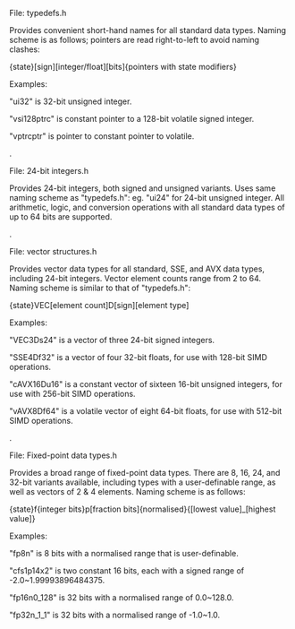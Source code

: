 File: typedefs.h



Provides convenient short-hand names for all standard data types. Naming scheme is as follows; pointers are read right-to-left to avoid naming clashes:

{state}[sign][integer/float][bits]{pointers with state modifiers}

Examples:

"ui32" is 32-bit unsigned integer.

"vsi128ptrc" is constant pointer to a 128-bit volatile signed integer.

"vptrcptr" is pointer to constant pointer to volatile.

.

File: 24-bit integers.h



Provides 24-bit integers, both signed and unsigned variants. Uses same naming scheme as "typedefs.h": eg. "ui24" for 24-bit unsigned integer. All arithmetic, logic, and conversion operations with all standard data types of up to 64 bits are supported.

.

File: vector structures.h



Provides vector data types for all standard, SSE, and AVX data types, including 24-bit integers. Vector element counts range from 2 to 64. Naming scheme is similar to that of "typedefs.h":

{state}VEC[element count]D[sign][element type]

Examples:

"VEC3Ds24" is a vector of three 24-bit signed integers.

"SSE4Df32" is a vector of four 32-bit floats, for use with 128-bit SIMD operations.

"cAVX16Du16" is a constant vector of sixteen 16-bit unsigned integers, for use with 256-bit SIMD operations.

"vAVX8Df64" is a volatile vector of eight 64-bit floats, for use with 512-bit SIMD operations.

.

File: Fixed-point data types.h



Provides a broad range of fixed-point data types. There are 8, 16, 24, and 32-bit variants available, including types with a user-definable range, as well as vectors of 2 & 4 elements. Naming scheme is as follows:

{state}f{integer bits}p[fraction bits]{normalised}{[lowest value]_[highest value]}

Examples:

"fp8n" is 8 bits with a normalised range that is user-definable.

"cfs1p14x2" is two constant 16 bits, each with a signed range of -2.0~1.99993896484375.

"fp16n0_128" is 32 bits with a normalised range of 0.0~128.0.

"fp32n_1_1" is 32 bits with a normalised range of -1.0~1.0.
